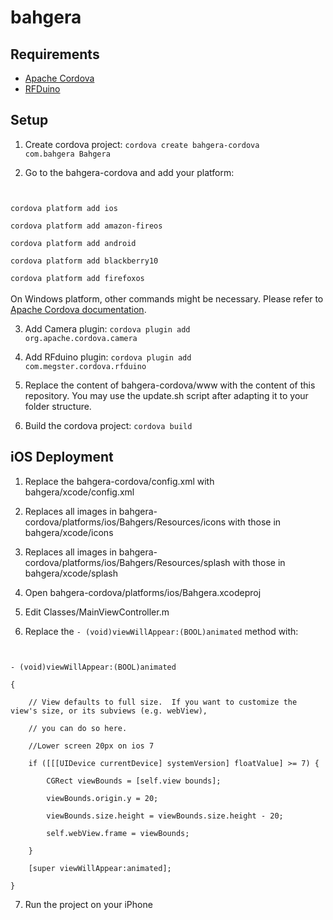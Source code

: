 <h1>bahgera</h1>

<h2>Requirements</h2>
<ul>
	<li><a href="http://cordova.apache.org/">Apache Cordova</a></li>
	<li><a href="http://www.rfduino.com/">RFDuino</a></li>
</ul>

<h2>Setup</h2>

1. Create cordova project:
<code>cordova create bahgera-cordova com.bahgera Bahgera</code>

2. Go to the bahgera-cordova and add your platform:
<code>
	<br/>cordova platform add ios
	<br/>cordova platform add amazon-fireos
	<br/>cordova platform add android
    <br>cordova platform add blackberry10
    <br>cordova platform add firefoxos
</code>
<br>On Windows platform, other commands might be necessary. Please refer to <a href="http://cordova.apache.org/docs/en/4.0.0//guide_cli_index.md.html#The%20Command-Line%20Interface">Apache Cordova documentation</a>.

3. Add Camera plugin:
<code>cordova plugin add org.apache.cordova.camera</code>

4. Add RFduino plugin:
<code>cordova plugin add com.megster.cordova.rfduino</code>

5. Replace the content of bahgera-cordova/www with the content of this repository. You may use the update.sh script after adapting it to your folder structure.

6. Build the cordova project:
<code>cordova build</code>

<h2>iOS Deployment</h2>

1. Replace the bahgera-cordova/config.xml with bahgera/xcode/config.xml

2. Replaces all images in bahgera-cordova/platforms/ios/Bahgers/Resources/icons with those in bahgera/xcode/icons

3. Replaces all images in bahgera-cordova/platforms/ios/Bahgers/Resources/splash with those in bahgera/xcode/splash

4. Open bahgera-cordova/platforms/ios/Bahgera.xcodeproj

5. Edit Classes/MainViewController.m

6. Replace the <code>- (void)viewWillAppear:(BOOL)animated</code> method with:
<code>
<br>- (void)viewWillAppear:(BOOL)animated
<br>{
<br>    // View defaults to full size.  If you want to customize the view's size, or its subviews (e.g. webView),
<br>    // you can do so here.
<br>    //Lower screen 20px on ios 7
<br>    if ([[[UIDevice currentDevice] systemVersion] floatValue] >= 7) {
<br>        CGRect viewBounds = [self.view bounds];
<br>        viewBounds.origin.y = 20;
<br>        viewBounds.size.height = viewBounds.size.height - 20;
<br>        self.webView.frame = viewBounds;
<br>    }
<br>    [super viewWillAppear:animated];
<br>}
</code>

7. Run the project on your iPhone
